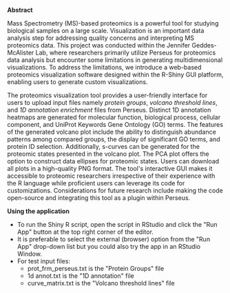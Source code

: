**Abstract** 

Mass Spectrometry (MS)-based proteomics is a powerful tool for studying biological samples on a large scale. Visualization is an important data analysis step for addressing quality concerns and interpreting MS proteomics data. This project was conducted within the Jennifer Geddes-McAlister Lab, where researchers primarily utilize Perseus for proteomics data analysis but encounter some limitations in generating multidimensional visualizations. To address the limitations, we introduce a web-based proteomics visualization software designed within the R-Shiny GUI platform, enabling users to generate custom visualizations.

The proteomics visualization tool provides a user-friendly interface for users to upload input files namely _protein groups_, _volcano threshold lines_, and _1D annotation enrichment_ files from Perseus. Distinct 1D annotation heatmaps are generated for molecular function, biological process, cellular component, and UniProt Keywords Gene Ontology (GO) terms. The features of the generated volcano plot include the ability to distinguish abundance patterns among compared groups, the display of significant GO terms, and protein ID selection. Additionally, s-curves can be generated for the proteomic states presented in the volcano plot. The PCA plot offers the option to construct data ellipses for proteomic states. Users can download all plots in a high-quality PNG format. The tool's interactive GUI makes it accessible to proteomic researchers irrespective of their experience with the R language while proficient users can leverage its code for customizations. Considerations for future research include making the code open-source and integrating this tool as a plugin within Perseus.

**Using the application**
* To run the Shiny R script, open the script in RStudio and click the "Run App" button at the top right corner of the editor.
* It is preferable to select the external (browser) option from the "Run App" drop-down list but you could also try the app in an RStudio Window.
* For test input files: 
  * prot_frm_perseus.txt is the "Protein Groups" file
  * 1d annot.txt is the "1D annotation" file
  * curve_matrix.txt is the "Volcano threshold lines" file
